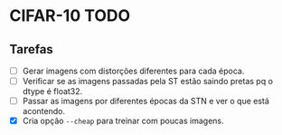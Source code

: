 CIFAR-10 TODO
=============

## Tarefas
 - [ ] Gerar imagens com distorções diferentes para cada época.
 - [ ] Verificar se as imagens passadas pela ST estão saindo pretas pq o dtype é float32.
 - [ ] Passar as imagens por diferentes épocas da STN e ver o que está acontendo.
 - [x] Cria opção `--cheap` para treinar com poucas imagens.
